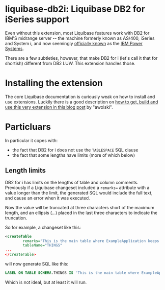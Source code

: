 # liquibase-db2i: Liquibase DB2 for iSeries support

Even without this extension, most Liquibase features work with DB2 for IBM'S midrange server -- the machine formerly known as AS/400, iSeries and System i, and now seemingly [officially known](http://en.wikipedia.org/wiki/IBM_Power_Systems) as the [IBM Power Systems](http://www-03.ibm.com/systems/uk/i/). 

There are a few subtleties, however, that make DB2 for i (let's call it that for shortish) different from DB2 LUW. This extension handles those.

# Installing the extension

The core Liquibase documentation is curiously weak on how to install and use extensions. Luckily there is a good description on [how to get, build and use this very extension in this blog post](http://awolski.com/installing-liquibase-extensions/) by "awolski".

# Particluars

In particular it copes with:

- the fact that DB2 for i does not use the `TABLESPACE` SQL clause
- the fact that some lengths have limits (more of which below)

## Length limits

 DB2 for i has limits on the lengths of table and column comments. Previously if a Liquibase changeset included a `remarks=` attribute with a value longer than the limit, the generated SQL would include the full text, and cause an error when it was executed.

 Now the value will be truncated at three characters short of the maximum length, and an ellipsis (...) placed in the last three characters to indicate the truncation.

 So for example, a changeset like this:

`````XML
<createTable
        remarks="This is the main table where ExampleApplication keeps its details about all the things."
        tableName="THINGS"
...
</createTable>        
`````

will now generate SQL like this:

`````SQL
LABEL ON TABLE SCHEMA.THINGS IS 'This is the main table where ExampleApplication...';
`````
Which is not ideal, but at least it will run.

